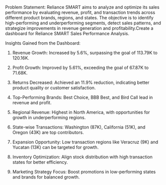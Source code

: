 Problem Statement:
Reliance SMART aims to analyze and optimize its sales performance by evaluating revenue, profit, and transaction trends across different product brands, regions, and states. The objective is to identify high-performing and underperforming segments, detect sales patterns, and strategize improvements in revenue generation and profitability.Create a dashboard for Reliance SMART Sales Performance Analysis.

Insights Gained from the Dashboard:
1. Revenue Growth: Increased by 5.6%, surpassing the goal of 113.79K to 120.16K.

2. Profit Growth: Improved by 5.61%, exceeding the goal of 67.87K to 71.68K.

3. Returns Decreased: Achieved an 11.9% reduction, indicating better product quality or customer satisfaction.

4. Top-Performing Brands: Best Choice, BBB Best, and Bird Call lead in revenue and profit.

5. Regional Revenue: Highest in North America, with opportunities for growth in underperforming regions.

6. State-wise Transactions: Washington (87K), California (51K), and Oregon (43K) are top contributors.

7. Expansion Opportunity: Low transaction regions like Veracruz (9K) and Yucatan (13K) can be targeted for growth.

8. Inventory Optimization: Align stock distribution with high transaction states for better efficiency.

9. Marketing Strategy Focus: Boost promotions in low-performing states and brands for balanced growth.
